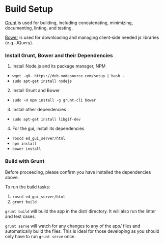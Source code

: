 Build Setup
====================

[Grunt](http://gruntjs.com/) is used for building, including concatenating, minimizing, documenting, linting, and testing.

[Bower](http://bower.io/) is used for downloading and managing client-side needed js libraries (e.g. JQuery).

### Install Grunt, Bower and their Dependencies

 1. Install Node.js and its package manager, NPM
   * `wget -qO- https://deb.nodesource.com/setup | bash -`
   * `sudo apt-get install nodejs`
 2. Install Grunt and Bower
   * `sudo -H npm install -g grunt-cli bower`
 3. Install other dependencies
   * `sudo apt-get install libgif-dev`
 4. For the gui, install its dependencies
   * `roscd ed_gui_server/html`
   * `npm install`
   * `bower install`

### Build with Grunt

Before proceeding, please confirm you have installed the dependencies above.

To run the build tasks:

 1. `roscd ed_gui_server/html`
 2. `grunt build`

`grunt build` will build the app in the dist/ directory. It will also run the linter and test cases.

`grunt serve` will watch for any changes to any of the app/ files and automatically build the files. This is ideal for those developing as you should only have to run `grunt serve` once.
